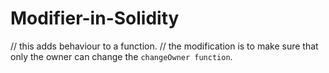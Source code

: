 # Modifier-in-Solidity
// this adds behaviour to a function.
// the modification is to make sure that only the owner can change the `changeOwner function`.
